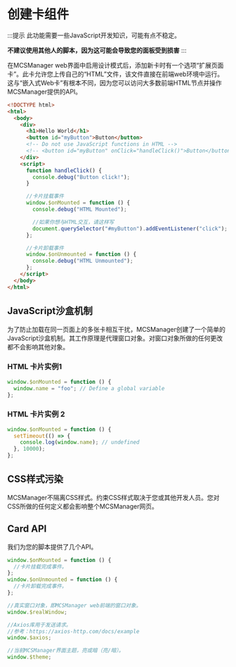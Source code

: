 # 创建卡组件

:::提示
此功能需要一些JavaScript开发知识，可能有点不稳定。

**不建议使用其他人的脚本，因为这可能会导致您的面板受到损害**
:::

在MCSManager web界面中启用设计模式后，添加新卡时有一个选项“扩展页面卡”。此卡允许您上传自己的“HTML”文件，该文件直接在前端web环境中运行。这与“嵌入式Web卡”有根本不同，因为您可以访问大多数前端HTML节点并操作MCSManager提供的API。

```html
<!DOCTYPE html>
<html>
  <body>
    <div>
      <h1>Hello World</h1>
      <button id="myButton">Button</button>
      <!-- Do not use JavaScript functions in HTML -->
      <!-- <button id="myButton" onClick="handleClick()">Button</button> -->
    </div>
    <script>
      function handleClick() {
        console.debug("Button click!");
      }

      //卡片挂载事件
      window.$onMounted = function () {
        console.debug("HTML Mounted");

        //如果你想与HTML交互，请这样写
        document.querySelector("#myButton").addEventListener("click");
      };

      //卡片卸载事件
      window.$onUnmounted = function () {
        console.debug("HTML Unmounted");
      };
    </script>
  </body>
</html>
```

## JavaScript沙盒机制

为了防止加载在同一页面上的多张卡相互干扰，MCSManager创建了一个简单的JavaScript沙盒机制。其工作原理是代理窗口对象。对窗口对象所做的任何更改都不会影响其他对象。

### HTML 卡片实例1

```js
window.$onMounted = function () {
  window.name = "foo"; // Define a global variable
};
```

### HTML 卡片实例 2

```js
window.$onMounted = function () {
  setTimeout(() => {
    console.log(window.name); // undefined
  }, 10000);
};
```

## CSS样式污染

MCSManager不隔离CSS样式。约束CSS样式取决于您或其他开发人员。您对CSS所做的任何定义都会影响整个MCSManager网页。

## Card API

我们为您的脚本提供了几个API。

```js
window.$onMounted = function () {
  //卡片挂载完成事件。
};
window.$onUnmounted = function () {
  //卡片卸载完成事件。
};

//真实窗口对象，即MCSManager web前端的窗口对象。
window.$realWindow;

//Axios库用于发送请求。
//参考：https://axios-http.com/docs/example
window.$axios;

//当前MCSManager界面主题，亮或暗（亮/暗）。
window.$theme;
```
